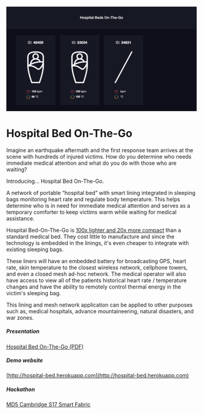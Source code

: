 ![alt text](https://raw.githubusercontent.com/adamkchew/hospital-bed/master/documentation/screenshot.png)

# Hospital Bed On-The-Go

Imagine an earthquake aftermath and the first response team arrives at the scene with hundreds of injured victims. How do you determine who needs immediate medical attention and what do you do with those who are waiting?

Introducing... Hospital Bed On-The-Go.

A network of portable “hospital bed” with smart lining integrated in sleeping bags monitoring heart rate and regulate body temperature. This helps determine who is in need for immediate medical attention and serves as a temporary comforter to keep victims warm while waiting for medical assistance. 

Hospital Bed-On-The-Go is [100x lighter and 20x more compact](http://www.drivemedical.com/index.php/full-electric-bariatric-bed-48-799.html) than a standard medical bed. They cost little to manufacture and since the technology is embedded in the linings, it's even cheaper to integrate with existing sleeping bags.

These liners will have an embedded battery for broadcasting GPS, heart rate, skin temperature to the closest wireless network, cellphone towers, and even a closed mesh ad-hoc network. The medical operator will also have access to view all of the patients historical heart rate / temperature changes and have the ability to remotely control thermal energy in the victim's sleeping bag.


This lining and mesh network application can be applied to other purposes such as, medical hospitals, advance mountaineering, natural disasters, and war zones.

##### Presentation

[Hospital Bed On-The-Go (PDF)](../master/documentation/Hospital-Bed-On-The-Go.pdf)

##### Demo website
[http://hospital-bed.herokuapp.com](http://hospital-bed.herokuapp.com)

##### Hackathon
[MD5 Cambridge S17 Smart Fabric](https://cambridgehack.md5.net/idea/7dHnRjGY2oviGPK3A)